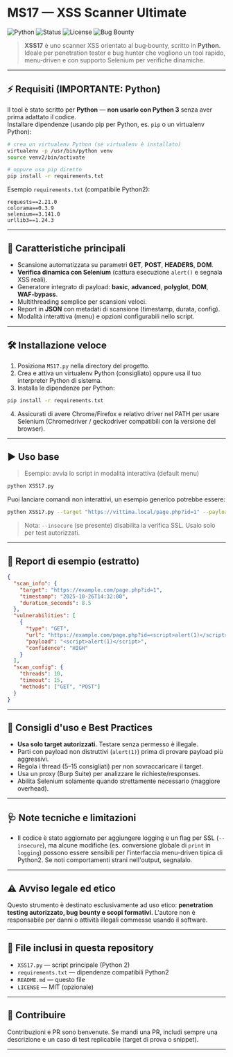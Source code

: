 # MS17 — XSS Scanner Ultimate

![Python](https://img.shields.io/badge/Python-2.7-yellow?logo=python)
![Status](https://img.shields.io/badge/Status-Community%20Tool-orange)
![License](https://img.shields.io/badge/License-MIT-lightgrey)
![Bug Bounty](https://img.shields.io/badge/Use-Bug%20Bounty%20%2F%20Pentest-red)

> **XSS17** è uno scanner XSS orientato al bug‑bounty, scritto in **Python**. Ideale per penetration tester e bug hunter che vogliono un tool rapido, menu‑driven e con supporto Selenium per verifiche dinamiche.

---

## ⚡ Requisiti (IMPORTANTE: **Python**)
Il tool è stato scritto per **Python** — **non usarlo con Python 3** senza aver prima adattato il codice.  
Installare dipendenze (usando pip per Python, es. `pip` o un virtualenv Python):
```bash
# crea un virtualenv Python (se virtualenv è installato)
virtualenv -p /usr/bin/python venv
source venv2/bin/activate

# oppure usa pip diretto
pip install -r requirements.txt
```

Esempio `requirements.txt` (compatibile Python2):
```
requests==2.21.0
colorama==0.3.9
selenium==3.141.0
urllib3==1.24.3
```


---

## 🚀 Caratteristiche principali
- Scansione automatizzata su parametri **GET**, **POST**, **HEADERS**, **DOM**.  
- **Verifica dinamica con Selenium** (cattura esecuzione `alert()` e segnala XSS reali).  
- Generatore integrato di payload: **basic**, **advanced**, **polyglot**, **DOM**, **WAF‑bypass**.  
- Multithreading semplice per scansioni veloci.  
- Report in **JSON** con metadati di scansione (timestamp, durata, config).  
- Modalità interattiva (menu) e opzioni configurabili nello script.  

---

## 🛠️ Installazione veloce
1. Posiziona `MS17.py` nella directory del progetto.  
2. Crea e attiva un virtualenv Python (consigliato) oppure usa il tuo interpreter Python di sistema.  
3. Installa le dipendenze per Python:
```bash
pip install -r requirements.txt
```

4. Assicurati di avere Chrome/Firefox e relativo driver nel PATH per usare Selenium (Chromedriver / geckodriver compatibili con la versione del browser).

---

## ▶️ Uso base
> Esempio: avvia lo script in modalità interattiva (default menu)
```bash
python XSS17.py
```

Puoi lanciare comandi non interattivi, un esempio generico potrebbe essere:
```bash
python XSS17.py --target "https://vittima.local/page.php?id=1" --payloads payloads.txt --methods GET POST --threads 8 --timeout 10 --insecure
```
> Nota: `--insecure` (se presente) disabilita la verifica SSL. Usalo solo per test autorizzati.

---

## 🔎 Report di esempio (estratto)
```json
{
  "scan_info": {
    "target": "https://example.com/page.php?id=1",
    "timestamp": "2025-10-26T14:32:00",
    "duration_seconds": 8.5
  },
  "vulnerabilities": [
    {
      "type": "GET",
      "url": "https://example.com/page.php?id=<script>alert(1)</script>",
      "payload": "<script>alert(1)</script>",
      "confidence": "HIGH"
    }
  ],
  "scan_config": {
    "threads": 10,
    "timeout": 15,
    "methods": ["GET", "POST"]
  }
}
```

---

## 🔧 Consigli d'uso e Best Practices
- **Usa solo target autorizzati.** Testare senza permesso è illegale.  
- Parti con payload non distruttivi (`alert(1)`) prima di provare payload più aggressivi.  
- Regola i thread (5–15 consigliati) per non sovraccaricare il target.  
- Usa un proxy (Burp Suite) per analizzare le richieste/responses.  
- Abilita Selenium solamente quando strettamente necessario (maggiore overhead).

---

## 🩺 Note tecniche e limitazioni
- Il codice è stato aggiornato per aggiungere logging e un flag per SSL (`--insecure`), ma alcune modifiche (es. conversione globale di `print` in `logging`) possono essere sensibili per l'interfaccia menu-driven tipica di Python2. Se noti comportamenti strani nell'output, segnalalo.  

---

## ⚠️ Avviso legale ed etico
Questo strumento è destinato esclusivamente ad uso etico: **penetration testing autorizzato, bug bounty e scopi formativi**. L'autore non è responsabile per danni o attività illegali commesse usando il software.

---

## 🧩 File inclusi in questa repository
- `XSS17.py` — script principale (Python 2)  
- `requirements.txt` — dipendenze compatibili Python2  
- `README.md` — questo file  
- `LICENSE` — MIT (opzionale)  

---

## 🤝 Contribuire
Contribuzioni e PR sono benvenute. Se mandi una PR, includi sempre una descrizione e un caso di test replicabile (target di prova o snippet).

---
